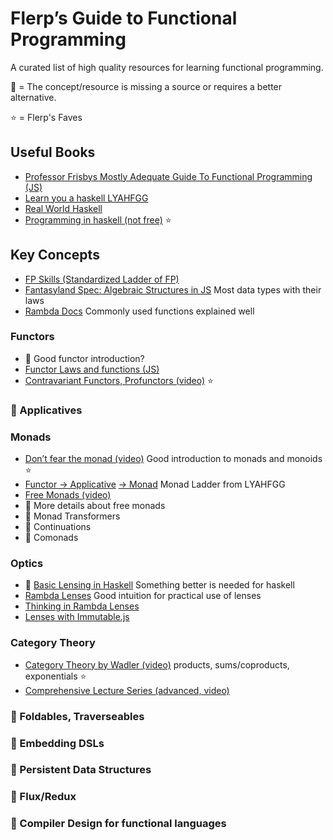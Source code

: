 # Flerp’s Guide to Functional Programming
A curated list of high quality resources for learning functional programming.
 
&#x1F534; = The concept/resource is missing a source or requires a better alternative.

:star: = Flerp's Faves

## Useful Books
* [Professor Frisbys Mostly Adequate Guide To Functional Programming (JS)](https://drboolean.gitbooks.io/mostly-adequate-guide/content/)
* [Learn you a haskell LYAHFGG](http://learnyouahaskell.com/chapters)
* [Real World Haskell](http://book.realworldhaskell.org/read/)
* [Programming in haskell (not free)](http://www.cs.nott.ac.uk/~pszgmh/pih.html) :star:

## Key Concepts
* [FP Skills (Standardized Ladder of FP)](http://lambdaconf.us/downloads/documents/lambdaconf_slfp.pdf)
* [Fantasyland Spec: Algebraic Structures in JS](https://github.com/fantasyland/fantasy-land) Most data types with their laws
* [Rambda Docs](http://ramdajs.com/docs) Commonly used functions explained well

### Functors
* &#x1F534; Good functor introduction?
* [Functor Laws and functions (JS)](https://github.com/fantasyland/fantasy-land#functor)
* [Contravariant Functors, Profunctors (video)](https://www.youtube.com/watch?v=JZPXzJ5tp9w) :star:

### &#x1F534; Applicatives

### Monads
* [Don’t fear the monad (video)](https://www.youtube.com/watch?v=ZhuHCtR3xq8)	Good introduction to monads and monoids :star:
* [Functor → Applicative](http://learnyouahaskell.com/functors-applicative-functors-and-monoids) [→ Monad](http://learnyouahaskell.com/a-fistful-of-monads) Monad Ladder from LYAHFGG
* [Free Monads (video)](https://www.youtube.com/watch?v=M258zVn4m2M)
* &#x1F534; More details about free monads
* &#x1F534; Monad Transformers
* &#x1F534; Continuations
* &#x1F534; Comonads

### Optics
* &#x1F534; [Basic Lensing in Haskell](https://www.schoolofhaskell.com/school/to-infinity-and-beyond/pick-of-the-week/basic-lensing) Something better is needed for haskell
* [Rambda Lenses](http://ramdajs.com/docs/#lens) Good intuition for practical use of lenses
* [Thinking in Rambda Lenses](http://randycoulman.com/blog/2016/07/12/thinking-in-ramda-lenses/)
* [Lenses with Immutable.js](https://medium.com/@drboolean/lenses-with-immutable-js-9bda85674780#.hnl83mguq)

### Category Theory
* [Category Theory by Wadler (video)](https://www.youtube.com/watch?v=V10hzjgoklA) products, sums/coproducts, exponentials :star:
* [Comprehensive Lecture Series (advanced, video)](https://www.youtube.com/watch?v=ZKmodCApZwk)

### &#x1F534; Foldables, Traverseables

### &#x1F534; Embedding DSLs

### &#x1F534; Persistent Data Structures

### &#x1F534; Flux/Redux

### &#x1F534; Compiler Design for functional languages

